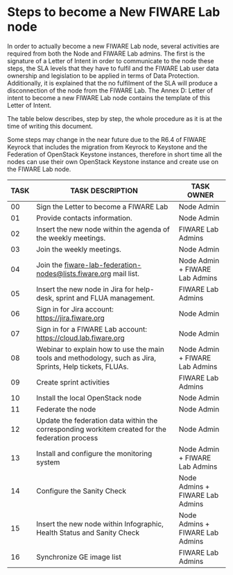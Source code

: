 # Steps to become a New FIWARE Lab node

In order to actually become a new FIWARE Lab node, several activities
are required from both the Node and FIWARE Lab admins. The first is the
signature of a Letter of Intent in order to communicate to the node
these steps, the SLA levels that they have to fulfil and the FIWARE Lab
user data ownership and legislation to be applied in terms of Data
Protection. Additionally, it is explained that the no fulfilment of the
SLA will produce a disconnection of the node from the FIWARE Lab. The
Annex D: Letter of intent to become a new FIWARE Lab node contains the
template of this Letter of Intent.

The table below describes, step by step, the whole procedure as it is at
the time of writing this document.

Some steps may change in the near future due to the R6.4 of FIWARE
Keyrock that includes the migration from Keyrock to Keystone and the
Federation of OpenStack Keystone instances, therefore in short time all
the nodes can use their own OpenStack Keystone instance and create use
on the FIWARE Lab node.

| **TASK** | **TASK DESCRIPTION** | **TASK OWNER** |
| --- | --- | --- |
| 00 | Sign the Letter to become a FIWARE Lab | Node Admin |
| 01 | Provide contacts information. | Node Admin |
| 02 | Insert the new node within the agenda of the weekly meetings. | FIWARE Lab Admins
| 03 | Join the weekly meetings. | Node Admin |
| 04 | Join the <fiware-lab-federation-nodes@lists.fiware.org> mail list. | Node Admin + FIWARE Lab Admins |
| 05 | Insert the new node in Jira for help-desk, sprint and FLUA management. | FIWARE Lab Admins |
| 06 | Sign in for Jira account: <https://jira.fiware.org> | Node Admin |
| 07 | Sign in for a FIWARE Lab account: <https://cloud.lab.fiware.org> | Node Admin
| 08 | Webinar to explain how to use the main tools and methodology, such as Jira, Sprints, Help tickets, FLUAs. | Node Admin + FIWARE Lab Admins |
| 09 | Create sprint activities | FIWARE Lab Admins |
| 10 | Install the local OpenStack node | Node Admin |
| 11 | Federate the node | Node Admin |
| 12 | Update the federation data within the corresponding workitem created for the federation process | Node Admin |
| 13 | Install and configure the monitoring system | Node Admin + FIWARE Lab Admins |
| 14 | Configure the Sanity Check | Node Admins + FIWARE Lab Admins |
| 15 | Insert the new node within Infographic, Health Status and Sanity Check | Node Admins + FIWARE Lab Admins |
| 16 | Synchronize GE image list | FIWARE Lab Admins |